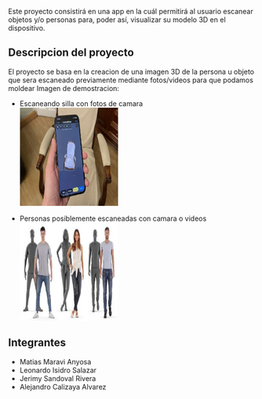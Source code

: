 Este proyecto consistirá en una app en la cuál permitirá al usuario escanear objetos y/o personas para, poder así, visualizar su modelo 3D en el dispositivo.


## Descripcion del proyecto

El proyecto se basa en la creacion de una imagen 3D de la persona u objeto que sera escaneado previamente mediante fotos/videos para que podamos moldear
Imagen de demostracion:

-   Escaneando silla con fotos de camara <br>
    <img src="./images/CamaraEscaner.jpg" width="200" height="200">

-   Personas posiblemente escaneadas con camara o videos <br>
    <img src="./images/PersonasEscaneadas.jpeg" width="200" height="200">

## Integrantes

-   Matias Maravi Anyosa
-   Leonardo Isidro Salazar
-   Jerimy Sandoval Rivera
-   Alejandro Calizaya Alvarez
